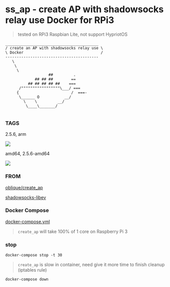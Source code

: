 ss_ap - create AP with shadowsocks relay use Docker for RPi3
===

> tested on RPi3 Raspbian Lite, not support HypriotOS

```
_________________________________________
/ create an AP with shadowsocks relay use \
\ Docker                                  /
-----------------------------------------
   \
	\
	 \
				   ##         .
			 ## ## ##        ==
		  ## ## ## ## ##    ===
	  /"""""""""""""""""\___/ ===
	 {                       /  ===-
	  \______ O           __/
		\    \         __/
		 \____\_______/


```

### TAGS

2.5.6, arm 

[![](https://images.microbadger.com/badges/image/yangxuan8282/ss_ap.svg)](https://microbadger.com/images/yangxuan8282/ss_ap "Get your own image badge on microbadger.com")

amd64, 2.5.6-amd64

[![](https://images.microbadger.com/badges/image/yangxuan8282/ss_ap:amd64.svg)](https://microbadger.com/images/yangxuan8282/ss_ap:amd64 "Get your own image badge on microbadger.com")

### FROM

[oblique/create_ap](https://github.com/oblique/create_ap)

[shadowsocks-libev](https://github.com/shadowsocks/shadowsocks-libev)

### Docker Compose

[docker-compose.yml](./docker-compose/docker-compose.yml)

> `create_ap` will take 100% of 1 core on Raspberry Pi 3

### stop

```
docker-compose stop -t 30
```

> `create_ap` is slow in container, need give it more time to finish cleanup (iptables rule)

```
docker-compose down
```
